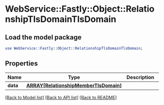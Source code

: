 # WebService::Fastly::Object::RelationshipTlsDomainTlsDomain

## Load the model package
```perl
use WebService::Fastly::Object::RelationshipTlsDomainTlsDomain;
```

## Properties
Name | Type | Description | Notes
------------ | ------------- | ------------- | -------------
**data** | [**ARRAY[RelationshipMemberTlsDomain]**](RelationshipMemberTlsDomain.md) |  | [optional] 

[[Back to Model list]](../README.md#documentation-for-models) [[Back to API list]](../README.md#documentation-for-api-endpoints) [[Back to README]](../README.md)


